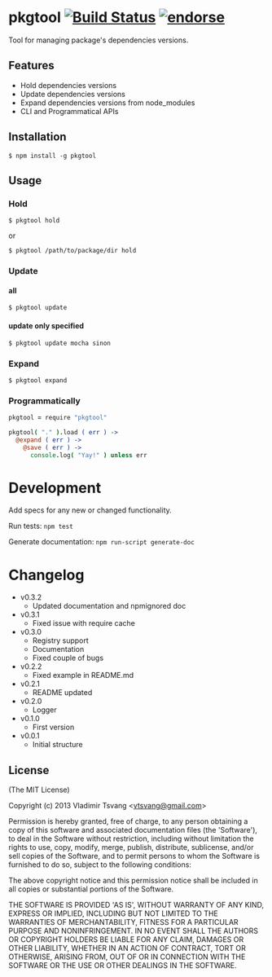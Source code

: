# pkgtool [![Build Status](https://travis-ci.org/vtsvang/node-pkgtool.png)](https://travis-ci.org/vtsvang/node-pkgtool) [![endorse](http://api.coderwall.com/vtsvang/endorsecount.png)](http://coderwall.com/vtsvang)

Tool for managing package's dependencies versions.

## Features

  * Hold dependencies versions
  * Update dependencies versions
  * Expand dependencies versions from node_modules
  * CLI and Programmatical APIs

## Installation

    $ npm install -g pkgtool

## Usage

### Hold

    $ pkgtool hold

or

    $ pkgtool /path/to/package/dir hold

### Update

#### all

    $ pkgtool update

#### update only specified

    $ pkgtool update mocha sinon

### Expand

    $ pkgtool expand


### Programmatically
```coffeescript
pkgtool = require "pkgtool"

pkgtool( "." ).load ( err ) ->
  @expand ( err ) ->
    @save ( err ) ->
      console.log( "Yay!" ) unless err
```

# Development

Add specs for any new or changed functionality.

Run tests: `npm test`

Generate documentation: `npm run-script generate-doc`

# Changelog

* v0.3.2
  * Updated documentation and npmignored doc
* v0.3.1
  * Fixed issue with require cache
* v0.3.0
  * Registry support
  * Documentation
  * Fixed couple of bugs
* v0.2.2
  * Fixed example in README.md
* v0.2.1
  * README updated
* v0.2.0
  * Logger
* v0.1.0
  * First version
* v0.0.1
  * Initial structure

## License

(The MIT License)

Copyright (c) 2013 Vladimir Tsvang &lt;vtsvang@gmail.com&gt;

Permission is hereby granted, free of charge, to any person obtaining
a copy of this software and associated documentation files (the
'Software'), to deal in the Software without restriction, including
without limitation the rights to use, copy, modify, merge, publish,
distribute, sublicense, and/or sell copies of the Software, and to
permit persons to whom the Software is furnished to do so, subject to
the following conditions:

The above copyright notice and this permission notice shall be
included in all copies or substantial portions of the Software.

THE SOFTWARE IS PROVIDED 'AS IS', WITHOUT WARRANTY OF ANY KIND,
EXPRESS OR IMPLIED, INCLUDING BUT NOT LIMITED TO THE WARRANTIES OF
MERCHANTABILITY, FITNESS FOR A PARTICULAR PURPOSE AND NONINFRINGEMENT.
IN NO EVENT SHALL THE AUTHORS OR COPYRIGHT HOLDERS BE LIABLE FOR ANY
CLAIM, DAMAGES OR OTHER LIABILITY, WHETHER IN AN ACTION OF CONTRACT,
TORT OR OTHERWISE, ARISING FROM, OUT OF OR IN CONNECTION WITH THE
SOFTWARE OR THE USE OR OTHER DEALINGS IN THE SOFTWARE.